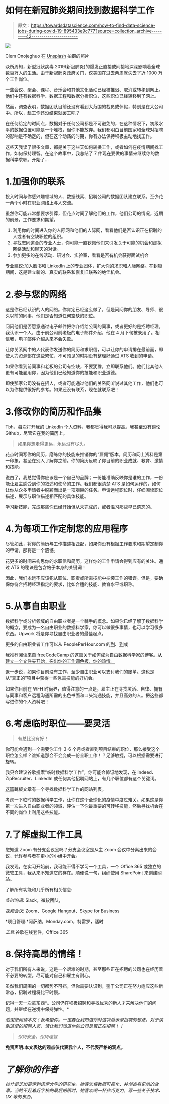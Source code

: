 # 如何在新冠肺炎期间找到数据科学工作

> 原文：<https://towardsdatascience.com/how-to-find-data-science-jobs-during-covid-19-895433e9c777?source=collection_archive---------42----------------------->

![](img/49a99cfce8204cb39da746b96c6fbf8e.png)

Clem Onojeghuo 在 [Unsplash](https://unsplash.com/s/photos/jobs?utm_source=unsplash&utm_medium=referral&utm_content=creditCopyText) 拍摄的照片

众所周知，新型冠状病毒 2019(新冠肺炎)的爆发正直接或间接地深深影响着全球数百万人的生活。由于新冠肺炎政府关门，仅美国在过去两周就失去了近 1000 万个工作岗位。

一些会议、聚会、课程、音乐会和其他文化活动已经被推迟、取消或转移到网上。他们中还有数据科学、数据工程和数据分析职位，这些职位已经转移到了网上。

然而，调查表明，数据团队目前还没有看到大范围的裁员或休假，特别是在大公司中。所以，趁工作还没结束就罢工吧？

在任何给定的时间点，数据对于任何公司都是不可避免的，在这种情况下，初级水平的数据位置可能是一个堆栈，但你不能放弃。我们都明白目前国家和全球对招聘的影响是不确定的，但在这个动荡的时期，你有办法保持积极主动地找工作。

这些天我读了很多文章，都是关于这些天如何转换工作，或者如何在疫情期间找工作，如何保持理智。在这个故事中，我总结了 7 件现在要做的事情来继续你的数据科学求职。开始了…

# 1.加强你的联系

投入时间与你感兴趣领域的人、数据线索、招聘公司的数据团队建立联系。至少花一两个小时在职业网络上与人交流。

虽然你可能非常想要求引荐，但花点时间了解他们的工作，他们公司的情况，近期的前景，工作要求和期望。

1.  利用你的时间进入你的人际网和他们的人际网，看看他们是否认识正在招聘的人或者有空缺职位的组织。
2.  寻找志同道合的专业人士，你可能一直钦佩他们来引发关于可能的机会和虚拟网络活动和聊天的对话。
3.  参加更多的在线活动、研讨会、实验室，看看是否有机会获得面试机会

专业建议:加入脸书和 LinkedIn 上的专业团体，扩大你的求职和人际网络。在封锁期间，这是建立新的、真实的联系和恢复旧联系的绝佳机会。

# 2.参与您的网络

这是你已经认识的人的网络。你肯定已经这么做了，但是问问你的朋友、导师、很久以前的同事，他们是否知道任何空缺的职位。

问问他们是否愿意通过电子邮件把你介绍给公司的同事，或者更好的是招聘经理。我认识一个人，由于前公司前老板的电子邮件介绍，他在 4 月下旬被录用了。相信我，电子邮件介绍从来不会失败。

让你关系网中的人代表你发送你的简历和求职信，可以让你的申请排在最前面，即使人力资源部在这些繁忙、不可预见的时期没有整理好通过 ATS 收到的申请。

如果你看到前同事和老板的公司有空缺，不要犹豫，立即联系他们。他们比其他人更有可能雇用你，因为他们已经知道你的技能和职业道德。

即使那家公司没有在招人，或者可能通过他们的关系网听说过其他工作，他们也可以为你提供很好的参考。如果还没有联系，现在就联系吧！

# 3.修改你的简历和作品集

Tbh，每次打开我的 LinkedIn 个人资料，我都觉得我可以提高。我甚至没有谈论 Github，尽管它在我的简历上。

> 如果你想走得更远，永远没有尽头。

花点时间写你的简历，磨练你的技能来推销你的“雇佣”版本。简历和网上资料是第一印象，甚至在别人了解你之前。你的简历反映了你目前的职业成就、教育、激情和技能。

说白了，我总觉得你应该是一个自己的品牌；一份能准确反映你是谁的工作，一份能让雇主感受到你的叙述和使命的工作。我们都很清楚 ATS 是如何运作的，如何让你从众多申请者中脱颖而出是一项艰巨的任务。申请远程职位时，仔细阅读职位描述，展示与职位描述相匹配的具体技能。

学习新技能，完成那些你已经开始但从未完成的，或者温习那些早已遗忘的。

# 4.为每项工作定制您的应用程序

尽管如此，将你的简历与工作描述相匹配，如果你没有根据工作要求和期望定制你的申请，那将是一个遗憾。

花更多的时间来构思你的求职信和简历，这样你的工作申请会得到应有的关注。通过 ATS 的秘诀是包含帖子本身的关键词！

因此，我们永远不应该犯从职位、职责或所需技能中抄袭工作的错误。但是，要确保你符合招聘经理指定的要求，比如合适的技能、教育水平或职称。

# 5.从事自由职业

数据科学或分析领域的自由职业者是一个棘手的概念。如果你已经了解了数据科学的概念，要成为一名自由职业的数据科学家，你可以做很多事情，也可以学习很多东西。Upwork 将是你寻找自由职业者的最佳起点。

更多的自由职业者工作可以从 PeoplePerHour.com 的[到](https://www.toptal.com)、[到](https://www.fiverr.com)或

我推荐阅读来自 [freeCodeCamp](https://medium.com/u/8b318225c16a?source=post_page-----895433e9c777--------------------------------) 的这篇关于如何成为自由数据科学家[的博客。从建立一个文件夹开始，突出你的工作调色板，你的热情。](https://www.freecodecamp.org/news/how-to-become-a-freelance-data-scientist-7b55ab787df2/)

退一步说，如果你目前没有工作，至少自由职业可以支付我们的账单。这也是从“真正的”项目中获得一些急需技能的好机会。

如果你目前在 WFH 时尚界，值得注意的一点是，雇主正在寻找灵活、自律、拥有与同事和客户远程沟通所需的出色书面和口头沟通技能，并且高效的人。把这些都写进你的个人资料吧！

# 6.考虑临时职位——要灵活

> 有总比没有好！

你可能会遇到一个需要你工作 3-6 个月或者直到项目结束的职位，那么接受这个职位怎么样？谁知道那会不会变成一份全职工作！？足够敏捷，可以根据需要进行旋转。

我只会建议谷歌搜索“临时数据科学工作”。你可能会惊讶地发现，在 Indeed、ZipRecruiter、LinkedIn 或任何其他招聘网站上，有几个职位都有这个关键词。

[这篇](https://www.springboard.com/blog/data-science-jobs/)跳板文章有一个寻找数据科学工作的网站列表。

考虑一下临时的数据科学工作，让你在这个全球化的疫情中度过难关。如果这是你第一次进入自由职业者的领域，评估一下你最重要的可转移技能，然后寻找机会在不同的岗位上利用这些技能。

# 7.了解虚拟工作工具

您知道 Zoom 有分支会议室吗？分支会议室是从主 Zoom 会议中分离出来的会议，允许参与者在更小的小组中开会。

我发现，在实习开始前，我可能不得不学习一个工具，一个 Office 365 或独立的微软工具，我从来不知道它的存在。顺便说一句，组织使用 SharePoint 来创建网站。

了解所有功能和几乎所有相关信息:

*实时沟通:* Slack，微软团队，

*视频会议:* Zoom、Google Hangout、Skype for Business

*项目管理:*阿萨纳，Monday.com，特雷罗，适时

*工具*:谷歌在线套件，Office 365

# 8.保持高昂的情绪！

对于我们所有人来说，这是一个艰难的时期，甚至那些正在招聘的公司也在经历着不必要的转型。尽可能对自己和雇主有耐心。

虽然我们周围的一切都势不可挡，但你需要认识到，鉴于公司正在努力适应这些新常态，招聘过程将比平时慢。

记得一天一次拿东西*。公司仍在积极招聘和寻找优秀的新人才来解决他们的问题，并继续在逆境中保持弹性。*

*感谢您阅读本文！我希望你。一定要让我知道你对这次启示录招聘的想法。对于读到这里的招聘人员，请让我们知道你的公司是否正在招聘！！*

> *保持安全，保持理智..*

**免责声明:本文表达的观点仅代表我个人，不代表严格的观点。**

# *了解你的作者*

*拉什是芝加哥伊利诺伊大学的研究生。她喜欢将数据可视化，并创造有见地的故事。当她不赶着赶学校的最后期限时，她喜欢喝一杯热巧克力，写一些关于技术、UX 等的东西。*